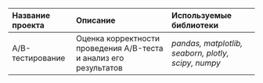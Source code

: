 | Название проекта | Описание | Используемые библиотеки | 
| :---------------------- | :---------------------- | :---------------------- |
| A/B-тестирование | Оценка корректности проведения A/B-теста и анализ его результатов | *pandas, matplotlib, seaborn, plotly, scipy, numpy* |
